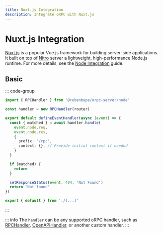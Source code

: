 ```yaml
---
title: Nuxt.js Integration
description: Integrate oRPC with Nuxt.js
---
```


# Nuxt.js Integration

[Nuxt.js](https://nuxtjs.org/) is a popular Vue.js framework for building server-side applications. It built on top of [Nitro](https://nitro.build/) server a lightweight, high-performance Node.js runtime. For more details, see the [Node Integration](/docs/integrations/node) guide.

## Basic

::: code-group

```ts [server/routes/rpc/[...].ts]
import { RPCHandler } from '@rubenbupe/orpc-server/node'

const handler = new RPCHandler(router)

export default defineEventHandler(async (event) => {
  const { matched } = await handler.handle(
    event.node.req,
    event.node.res,
    {
      prefix: '/rpc',
      context: {}, // Provide initial context if needed
    }
  )

  if (matched) {
    return
  }

  setResponseStatus(event, 404, 'Not Found')
  return 'Not found'
})
```

```ts [server/routes/rpc/index.ts]
export { default } from './[...]'
```

:::

::: info
The `handler` can be any supported oRPC handler, such as [RPCHandler](/docs/rpc-handler), [OpenAPIHandler](/docs/openapi/openapi-handler), or another custom handler.
:::

